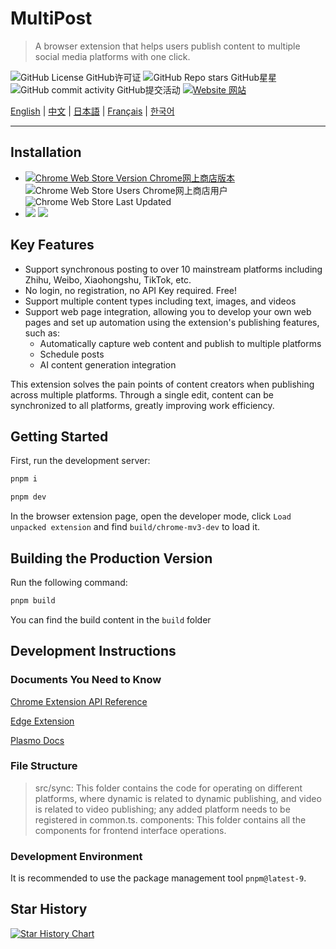 # MultiPost

> A browser extension that helps users publish content to multiple social media platforms with one click.

![GitHub License GitHub许可证](https://img.shields.io/github/license/leaper-one/MultiPost-Extension) ![GitHub Repo stars GitHub星星](https://img.shields.io/github/stars/leaper-one/MultiPost-Extension) ![GitHub commit activity GitHub提交活动](https://img.shields.io/github/commit-activity/m/leaper-one/MultiPost-Extension) [![Website 网站](https://img.shields.io/website?url=https%3A%2F%2Fmultipost.app)](https://multipost.app)

[English](README.md) | [中文](docs/README-zh.md) | [日本語](docs/README-jp.md) | [Français](docs/README-fr.md) | [한국어](docs/README-kr.md)

---

## Installation

- [![Chrome Web Store Version Chrome网上商店版本](https://img.shields.io/chrome-web-store/v/dhohkaclnjgcikfoaacfgijgjgceofih)](https://chromewebstore.google.com/detail/multipost/dhohkaclnjgcikfoaacfgijgjgceofih) ![Chrome Web Store Users Chrome网上商店用户](https://img.shields.io/chrome-web-store/users/dhohkaclnjgcikfoaacfgijgjgceofih) ![Chrome Web Store Last Updated](https://img.shields.io/chrome-web-store/last-updated/dhohkaclnjgcikfoaacfgijgjgceofih)
- [![](https://img.shields.io/badge/dynamic/json?label=edge%20add-on&prefix=v&query=%24.version&url=https%3A%2F%2Fmicrosoftedge.microsoft.com%2Faddons%2Fgetproductdetailsbycrxid%2Fckoiphiceimehjkolnfffgbmihoppgjg)](https://microsoftedge.microsoft.com/addons/detail/multipost/ckoiphiceimehjkolnfffgbmihoppgjg) [![](https://img.shields.io/badge/dynamic/json?label=users&query=%24.activeInstallCount&url=https%3A%2F%2Fmicrosoftedge.microsoft.com%2Faddons%2Fgetproductdetailsbycrxid%2Fckoiphiceimehjkolnfffgbmihoppgjg)](https://microsoftedge.microsoft.com/addons/detail/multipost/ckoiphiceimehjkolnfffgbmihoppgjg)
<!-- ![Edge add-on last updated](https://img.shields.io/badge/dynamic/json?label=last%20updated&query=%24.lastUpdateDate&url=https%3A%2F%2Fmicrosoftedge.microsoft.com%2Faddons%2Fgetproductdetailsbycrxid%2Fckoiphiceimehjkolnfffgbmihoppgjg) -->

## Key Features

- Support synchronous posting to over 10 mainstream platforms including Zhihu, Weibo, Xiaohongshu, TikTok, etc.
- No login, no registration, no API Key required. Free!
- Support multiple content types including text, images, and videos
- Support web page integration, allowing you to develop your own web pages and set up automation using the extension's publishing features, such as:
  - Automatically capture web content and publish to multiple platforms
  - Schedule posts
  - AI content generation integration

This extension solves the pain points of content creators when publishing across multiple platforms. Through a single edit, content can be synchronized to all platforms, greatly improving work efficiency.

## Getting Started

First, run the development server:

```bash
pnpm i

pnpm dev
```

In the browser extension page, open the developer mode, click `Load unpacked extension` and find `build/chrome-mv3-dev` to load it.

## Building the Production Version

Run the following command:

```bash
pnpm build
```

You can find the build content in the `build` folder

## Development Instructions

### Documents You Need to Know

[Chrome Extension API Reference](https://developer.chrome.com/docs/extensions/reference/api)

[Edge Extension](https://learn.microsoft.com/en-us/microsoft-edge/extensions-chromium/)

[Plasmo Docs](https://docs.plasmo.com/)

### File Structure

> src/sync: This folder contains the code for operating on different platforms, where dynamic is related to dynamic publishing, and video is related to video publishing; any added platform needs to be registered in common.ts.
> components: This folder contains all the components for frontend interface operations.

### Development Environment

It is recommended to use the package management tool `pnpm@latest-9`.

## Star History

<a href="https://star-history.com/#MultiPost-Extension/MultiPost-Extension&Date">
 <picture>
   <source media="(prefers-color-scheme: dark)" srcset="https://api.star-history.com/svg?repos=MultiPost-Extension/MultiPost-Extension&type=Date&theme=dark" />
   <source media="(prefers-color-scheme: light)" srcset="https://api.star-history.com/svg?repos=MultiPost-Extension/MultiPost-Extension&type=Date" />
   <img alt="Star History Chart" src="https://api.star-history.com/svg?repos=MultiPost-Extension/MultiPost-Extension&type=Date" />
 </picture>
</a>
